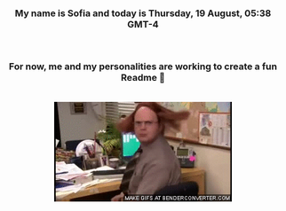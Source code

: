 


<div align="center">
<h3 >My name is Sofia and today is Thursday, 19 August, 05:38 GMT-4</h3><br>
<h3 >For now, me and my personalities are working to create a fun Readme 👋
</h3><br>
<img src='img/dwight.gif' alt='working...'/>
</div>
